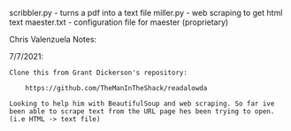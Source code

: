 
scribbler.py - turns a pdf into a text file
miller.py    - web scraping to get html text
maester.txt  - configuration file for maester (proprietary)

Chris Valenzuela Notes: 

7/7/2021:

    Clone this from Grant Dickerson's repository: 
        
        https://github.com/TheManInTheShack/readalowda

    Looking to help him with BeautifulSoup and web scraping. So far ive been able to scrape text from the URL page hes been trying to open. (i.e HTML -> text file)